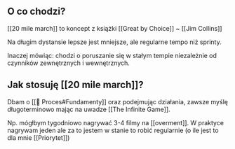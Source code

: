 ## O co chodzi?
[[20 mile march]] to koncept z książki [[Great by Choice]] ~ [[Jim Collins]]

Na długim dystansie lepsze jest mniejsze, ale regularne tempo niż sprinty.

Inaczej mówiąc: chodzi o poruszanie się w stałym tempie niezależnie od czynników zewnętrznych i wewnętrznych.

## Jak stosuję [[20 mile march]]?
Dbam o [[💫 Proces#Fundamenty]] oraz podejmując działania, zawsze myślę długoterminowo mając na uwadze [[The Infinite Game]].

Np. mógłbym tygodniowo nagrywać 3-4 filmy na [[overment]]. W praktyce nagrywam jeden ale za to jestem w stanie to robić regularnie (o ile jest to dla mnie [[Priorytet]])